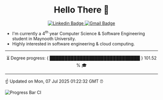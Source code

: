 <h1 align="center"> Hello There 👋 </h1>

<p align="center">
  <a href="https://www.linkedin.com/in/Tony-Callaghan/">
    <img src="https://img.shields.io/badge/-%20Tony%20Callaghan-0072b1?style=flat&logo=Linkedin&logoColor=white&link=https://www.linkedin.com/in/Tony-Callaghan/" alt="Linkedin Badge">
  </a>
  <a href="mailto:a.tc.callaghan@gmail.com">
    <img src="https://img.shields.io/badge/-a.tc.callaghan@gmail.com-c14438?style=flat&logo=Gmail&logoColor=white&link=mailto:a.tc.callaghan@gmail.com" alt="Gmail Badge">
  </a>
</p>

- I'm currently a 4<sup>th</sup> year Computer Science & Software Engineering student in Maynooth University.
- Highly interested in software engineering & cloud computing.

---

<p align="center">
⏳ Degree progress: { ██████████████████████████████ } 101.52 % 🎓
</p>

---

☝️ Updated on Mon, 07 Jul 2025 01:22:32 GMT ⏰

![Progress Bar CI](https://github.com/TonyCallaghan/TonyCallaghan/workflows/Progress%20Bar%20CI/badge.svg)

